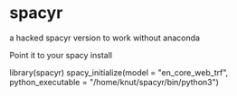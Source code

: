 # spacyr
a hacked spacyr version to work without anaconda

Point it to your spacy install 

library(spacyr)
spacy_initialize(model = "en_core_web_trf", python_executable = "/home/knut/spacyr/bin/python3")
